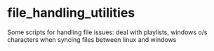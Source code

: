 # file_handling_utilities
Some scripts for handling file issues: deal with playlists, windows o/s characters when syncing files between linux and windows
